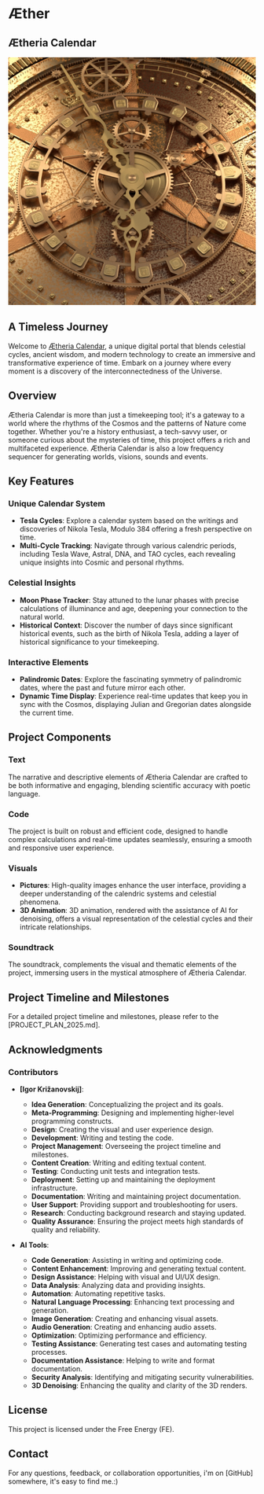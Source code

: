 # Æther
## Ætheria Calendar
![Ætheria Calendar](Journey/img/media/Calc.jpg)
## A Timeless Journey

Welcome to [Ætheria Calendar](http://epic.free.nf), a unique digital portal that blends celestial cycles, ancient wisdom, and modern technology to create an immersive and transformative experience of time. Embark on a journey where every moment is a discovery of the interconnectedness of the Universe.

## Overview

Ætheria Calendar is more than just a timekeeping tool; it's a gateway to a world where the rhythms of the Cosmos and the patterns of Nature come together. Whether you're a history enthusiast, a tech-savvy user, or someone curious about the mysteries of time, this project offers a rich and multifaceted experience. Ætheria Calendar is also a low frequency sequencer for generating worlds, visions, sounds and events. 

## Key Features

### Unique Calendar System
- **Tesla Cycles**: Explore a calendar system based on the writings and discoveries of Nikola Tesla, Modulo 384 offering a fresh perspective on time.
- **Multi-Cycle Tracking**: Navigate through various calendric periods, including Tesla Wave, Astral, DNA, and TAO cycles, each revealing unique insights into Cosmic and personal rhythms.

### Celestial Insights
- **Moon Phase Tracker**: Stay attuned to the lunar phases with precise calculations of illuminance and age, deepening your connection to the natural world.
- **Historical Context**: Discover the number of days since significant historical events, such as the birth of Nikola Tesla, adding a layer of historical significance to your timekeeping.

### Interactive Elements
- **Palindromic Dates**: Explore the fascinating symmetry of palindromic dates, where the past and future mirror each other.
- **Dynamic Time Display**: Experience real-time updates that keep you in sync with the Cosmos, displaying Julian and Gregorian dates alongside the current time.

## Project Components

### Text
The narrative and descriptive elements of Ætheria Calendar are crafted to be both informative and engaging, blending scientific accuracy with poetic language.

### Code
The project is built on robust and efficient code, designed to handle complex calculations and real-time updates seamlessly, ensuring a smooth and responsive user experience.

### Visuals
- **Pictures**: High-quality images enhance the user interface, providing a deeper understanding of the calendric systems and celestial phenomena.
- **3D Animation**: 3D animation, rendered with the assistance of AI for denoising, offers a visual representation of the celestial cycles and their intricate relationships. 

### Soundtrack
The soundtrack, complements the visual and thematic elements of the project, immersing users in the mystical atmosphere of Ætheria Calendar.

## Project Timeline and Milestones

For a detailed project timeline and milestones, please refer to the [PROJECT_PLAN_2025.md].

## Acknowledgments

### Contributors

- **[Igor Križanovskij]**:
  - **Idea Generation**: Conceptualizing the project and its goals.
  - **Meta-Programming**: Designing and implementing higher-level programming constructs.
  - **Design**: Creating the visual and user experience design.
  - **Development**: Writing and testing the code.
  - **Project Management**: Overseeing the project timeline and milestones.
  - **Content Creation**: Writing and editing textual content.
  - **Testing**: Conducting unit tests and integration tests.
  - **Deployment**: Setting up and maintaining the deployment infrastructure.
  - **Documentation**: Writing and maintaining project documentation.
  - **User Support**: Providing support and troubleshooting for users.
  - **Research**: Conducting background research and staying updated.
  - **Quality Assurance**: Ensuring the project meets high standards of quality and reliability.

- **AI Tools**:
  - **Code Generation**: Assisting in writing and optimizing code.
  - **Content Enhancement**: Improving and generating textual content.
  - **Design Assistance**: Helping with visual and UI/UX design.
  - **Data Analysis**: Analyzing data and providing insights.
  - **Automation**: Automating repetitive tasks.
  - **Natural Language Processing**: Enhancing text processing and generation.
  - **Image Generation**: Creating and enhancing visual assets.
  - **Audio Generation**: Creating and enhancing audio assets.
  - **Optimization**: Optimizing performance and efficiency.
  - **Testing Assistance**: Generating test cases and automating testing processes.
  - **Documentation Assistance**: Helping to write and format documentation.
  - **Security Analysis**: Identifying and mitigating security vulnerabilities.
  - **3D Denoising**: Enhancing the quality and clarity of the 3D renders.

## License
This project is licensed under the Free Energy (FE). 

## Contact
For any questions, feedback, or collaboration opportunities, 
i'm on [GitHub] somewhere, it's easy to find me.:) 

